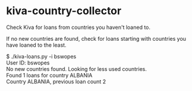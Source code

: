 kiva-country-collector
=======================

Check Kiva for loans from countries you haven't loaned to.

If no new countries are found, check for loans starting with countries you have loaned to the least.


$ ./kiva-loans.py -i bswopes  
User ID: bswopes  
No new countries found. Looking for less used countries.  
Found 1 loans for country ALBANIA  
Country ALBANIA, previous loan count 2  
